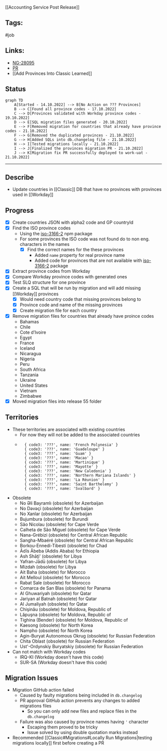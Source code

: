 [[Accounting Service Post Release]]

## Tags:
#job 

## Links:
- [NG-28095](https://globalization-partners.atlassian.net/browse/NG-28095)
- [PR](https://github.com/globalization-partners/gp-go-global/pull/8663)
- [[Add Provinces Into Classic Learned]]

## Status
```mermaid
graph TD
	A[Started - 14.10.2022] --> B[No Action on ??? Provinces]
	B --> C[Found all province codes - 17.10.2022]
	C --> D[Provinces validated with Workday province codes - 19.10.2022]
	D --> E[SQL migration files generated - 20.10.2022]
	E --> F[Removed migration for countries that already have province codes - 21.10.2022]
	F --> G[Removed the duplicated provinces - 21.10.2022]
	G --> H[Added SQLs into db.changelog file - 21.10.2022]
	H --> I[Tested migrations locally - 21.10.2022]
	I --> J[Finalized the provinces migration PR - 21.10.2022]
	J --> K[Migration fix PR successfully deployed to work-uat - 21.10.2022]
```

---

## Describe
- Update countries in [[Classic]] DB that have no provinces with provinces used in [[Workday]]

## Progress
- [x] Create countries JSON with alpha2 code and GP countryId
- [x] Find the ISO province codes
	- Using the [iso-3166-2](https://www.npmjs.com/package/iso-3166-2) npm package
	- For some provinces the ISO code was not found do to non eng. characters in the names
		- [x] Find the correct names for the these provinces
			- Added `name` property for real province name
			- Added code for provinces that are not available with [iso-3166-2](https://www.npmjs.com/package/iso-3166-2) package
- [x] Extract province codes from Workday
- [x] Compare Workday province codes with generated ones
- [x] Test SLQ structure for one province
- [x] Create a SQL that will be run by migration and will add missing [[Workday]] provinces
	- [X] Would need country code that missing provinces belong to
	- [X] Province code and name of the missing provinces
	- [X] Create migration file for each country
- [x] Remove migration files for countries that already have proince codes
	- Bahamas
	- Chile  
	- Cote d’Ivoire  
	- Egypt  
	- France  
	- Iceland  
	- Nicaragua  
	- Nigeria  
	- Peru  
	- South Africa  
	- Tanzania  
	- Ukraine  
	- United States  
	- Vietnam  
	- Zimbabwe
- [X] Moved migration files into release 55 folder

## Territories
- These territories are associated with existing countries
	- For now they will not be added to the associated countries
	- ``` 
		{ code3: '???', name: 'French Polynesia' }
		{ code3: '???', name: 'Guadeloupe' }
		{ code3: '???', name: 'Guam' }
		{ code3: '???', name: 'Macao' }
		{ code3: '???', name: 'Martinique' }
		{ code3: '???', name: 'Mayotte' }
		{ code3: '???', name: 'New Caledonia' }
		{ code3: '???', name: 'Northern Mariana Islands' }
		{ code3: '???', name: 'La Réunion' }
		{ code3: '???', name: 'Saint Barthelemy' }
		{ code3: '???', name: 'Svalbard' }
- Obsolete
	- No Əli Bayramlı (obsolete) for Azerbaijan
	- No Dəvəçi (obsolete) for Azerbaijan
	- No Xanlar (obsolete) for Azerbaijan
	- Bujumbura (obsolete) for Burundi
	- São Nicolau (obsolete) for Cape Verde
	- Calheta de São Miguel (obsolete) for Cape Verde
	- Nana-Grébizi (obsolete) for Central African Republic
	- Sangha-Mbaéré (obsolete) for Central African Republic
	- Borkou-Ennedi-Tibesti (obsolete) for Chad
	- Ādīs Ābeba (Addis Ababa) for Ethiopia
	- Ash Shāţi' (obsolete) for Libya
	- Yafran-Jādū (obsolete) for Libya
	- Mizdah (obsolete) for Libya
	- Ait Baha (obsolete) for Morocco
	- Ait Melloul (obsolete) for Morocco
	- Rabat Sale (obsolete) for Morocco
	- Comarca de San Blas (obsolete) for Panama
	- Al Ghuwariyah (obsolete) for Qatar
	- Jariyan al Batnah (obsolete) for Qatar
	- Al Jumaliyah (obsolete) for Qatar
	- Chişinău (obsolete) for Moldova, Republic of
	- Lăpuşna (obsolete) for Moldova, Republic of
	- Tighina (Bender) (obsolete) for Moldova, Republic of
	- Kaesong (obsolete) for North Korea
	- Nampho (obsolete) for North Korea
	- Agin-Buryat Autonomous Okrug (obsolete) for Russian Federation
	- Chita Oblast (obsolete) for Russian Federation
	- Ust'-Ordynskiy Buryatskiy (obsolete) for Russian Federation
- Can not match with Workday codes
	- IRQ-KI (Workday doesn't have this code)
	- SUR-SA (Workday doesn't have this code)

## Migration Issues
- Migration GitHub action failed
	- Caused by faulty migrations being included in `db.changelog`
	- PR approval GitHub action prevents any changes to added migrations files
		- So you can only add new files and replace files in the `db.changelog`
	- Failure was also caused by province names having `'` character
		- Escaping them proved to be tricky
		- Issue solved by using double quotation marks instead
- Recommended [[Classic#Migrations#Locally Run Migrations|testing migrations locally]] first before creating a PR